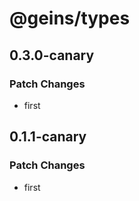 # @geins/types

## 0.3.0-canary

### Patch Changes

- first

## 0.1.1-canary

### Patch Changes

- first
